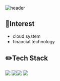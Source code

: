 
![header](https://capsule-render.vercel.app/api?type=waving&color=99ccff&height=250&text=Mirae's%GitHub&fontColor=fffff0)

🌱Interest
---
* cloud system
* financial technology

✏️Tech Stack
---
<img src="https://img.shields.io/badge/C++-00599C?style=flat-square&logo=c%2B%2B&logoColor=white"/> <img src="https://img.shields.io/badge/C-A8B9CC?style=flat-square&logo=C&logoColor=white"/><img src="https://img.shields.io/badge/Java-007396?style=flat-square&logo=Java&logoColor=white"/>
<img src="https://img.shields.io/badge/SpringBoot-6DB33F?style=flat-square&logo=SpringBoot&logoColor=white"/>

<!--
## About.
[![Top Langs](https://github-readme-stats.vercel.app/api/top-langs/?username=allllfo&layout=compact&theme=dark)](https://github.com/allllfo/github-readme-stats)
--!>

